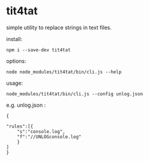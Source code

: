 # tit4tat

simple utility to replace strings in text files.

install:

    npm i --save-dev tit4tat


options:

    node node_modules/tit4tat/bin/cli.js --help


usage:

    node_modules/tit4tat/bin/cli.js --config unlog.json


e.g. unlog.json :

    {
    
    "rules":[{
        "s":"console.log",
        "f":"//UNLOGconsole.log"
        }
    ]
    }




